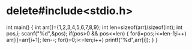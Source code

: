 # delete#include<stdio.h>
int main()
{
	int arr[]={1,2,3,4,5,6,7,8,9};
	int len=sizeof(arr)/sizeof(int);
	int pos,i;
	scanf("%d",&pos);
      if(pos>0 && pos<=len)
      {
      	for(i=pos;i<=len-1;i++)
      	arr[i]=arr[i+1];
      	len--;
      	for(i=0;i<=len;i++)
      	printf("%d",arr[i]);
	}
}
